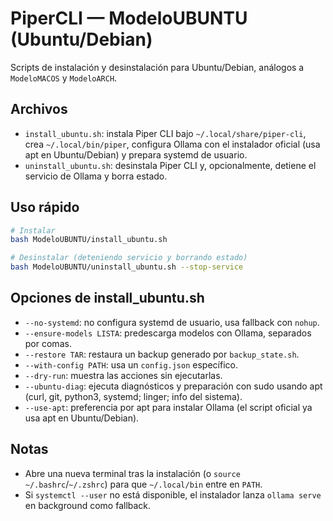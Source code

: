 # PiperCLI — ModeloUBUNTU (Ubuntu/Debian)

Scripts de instalación y desinstalación para Ubuntu/Debian, análogos a `ModeloMACOS` y `ModeloARCH`.

## Archivos
- `install_ubuntu.sh`: instala Piper CLI bajo `~/.local/share/piper-cli`, crea `~/.local/bin/piper`, configura Ollama con el instalador oficial (usa apt en Ubuntu/Debian) y prepara systemd de usuario.
- `uninstall_ubuntu.sh`: desinstala Piper CLI y, opcionalmente, detiene el servicio de Ollama y borra estado.

## Uso rápido
```bash
# Instalar
bash ModeloUBUNTU/install_ubuntu.sh

# Desinstalar (deteniendo servicio y borrando estado)
bash ModeloUBUNTU/uninstall_ubuntu.sh --stop-service
```

## Opciones de install_ubuntu.sh
- `--no-systemd`: no configura systemd de usuario, usa fallback con `nohup`.
- `--ensure-models LISTA`: predescarga modelos con Ollama, separados por comas.
- `--restore TAR`: restaura un backup generado por `backup_state.sh`.
- `--with-config PATH`: usa un `config.json` específico.
- `--dry-run`: muestra las acciones sin ejecutarlas.
- `--ubuntu-diag`: ejecuta diagnósticos y preparación con sudo usando apt (curl, git, python3, systemd; linger; info del sistema).
- `--use-apt`: preferencia por apt para instalar Ollama (el script oficial ya usa apt en Ubuntu/Debian).

## Notas
- Abre una nueva terminal tras la instalación (o `source ~/.bashrc`/`~/.zshrc`) para que `~/.local/bin` entre en `PATH`.
- Si `systemctl --user` no está disponible, el instalador lanza `ollama serve` en background como fallback.
